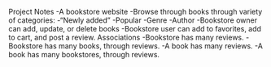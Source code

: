 


Project Notes
-A bookstore website
-Browse through books through variety of categories:
	-“Newly added”
	-Popular
	-Genre
	-Author
-Bookstore owner can add, update, or delete books
-Bookstore user can add to favorites, add to cart, and post a review.
Associations
-Bookstore has many reviews.
-Bookstore has many books, through reviews.
-A book has many reviews.
-A book has many bookstores, through reviews.